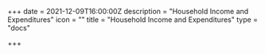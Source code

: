 +++
date = 2021-12-09T16:00:00Z
description = "Household Income and Expenditures"
icon = ""
title = "Household Income and Expenditures"
type = "docs"

+++
